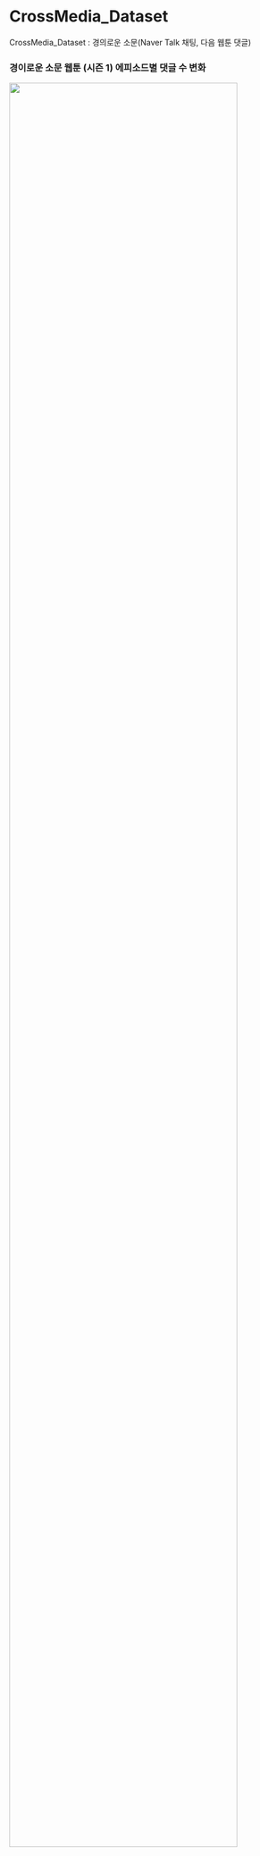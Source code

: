 # CrossMedia_Dataset
CrossMedia_Dataset : 경의로운 소문(Naver Talk 채팅, 다음 웹툰 댓글)

### 경이로운 소문 웹툰 (시즌 1) 에피소드별 댓글 수 변화
<img src="https://user-images.githubusercontent.com/46912893/149653336-9ea95d93-f327-48f9-8f1a-cf7fd8c65d18.JPG" width="90%" height="90%">
